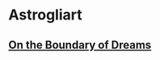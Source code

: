# Astrogliart

## [On the Boundary of Dreams](https://github.com/jsalbert/Astrogliart/tree/master/OBOD)
